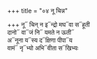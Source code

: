 +++
title = "०४ नू चिन्न"

+++
नू᳓ चिन् न इ᳓न्द्रो मघ᳓वा स᳓हूती  
दानो᳓ वा᳓जं नि᳓ यमते न ऊती᳓  
अ᳓नूना य᳓स्य द᳓क्षिणा पीपा᳓य  
वामं᳓ नृ᳓भ्यो अभि᳓वीता स᳓खिभ्यः